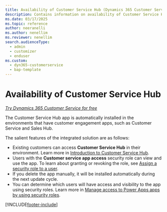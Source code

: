 ```yaml
---
title: Availability of Customer Service Hub (Dynamics 365 Customer Service)
description: Contains information on availability of Customer Service Hub.
ms.date: 03/17/2025
ms.topic: reference
author: neeranelli
ms.author: nenellim
ms.reviewer: nenellim
search.audienceType: 
  - admin
  - customizer
  - enduser
ms.custom: 
  - dyn365-customerservice
  - bap-template
---
```


# Availability of Customer Service Hub

*<a href="https://dynamics.microsoft.com/customer-service/overview/" target="_blank">Try Dynamics 365 Customer Service for free</a>*

The Customer Service Hub app is automatically installed in the environments that have customer engagement apps, such as Customer Service and Sales Hub.

The salient features of the integrated solution are as follows:

- Existing customers can access **Customer Service Hub** in their environment. Learn more in [Introduction to Customer Service Hub](../use/user-guide-customer-service-hub.md).
- Users with the **Customer service app access** security role can view and use the app. To learn about granting or revoking the role, see [Assign a security role to a user](/power-platform/admin/create-users-assign-online-security-roles#assign-a-security-role-to-a-user).
- If you delete the app manually, it will be installed automatically during the next update cycle.
- You can determine which users will have access and visibility to the app using security roles. Learn more in [Manage access to Power Apps apps by using security roles](../../customerengagement/on-premises/customize/manage-access-apps-security-roles.md).


[!INCLUDE[footer-include](../../includes/footer-banner.md)]
